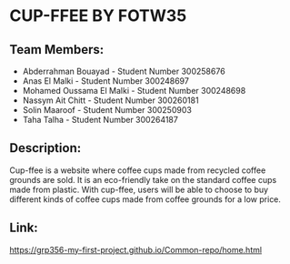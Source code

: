 # CUP-FFEE BY FOTW35

## Team Members:
- Abderrahman Bouayad - Student Number 300258676
- Anas El Malki - Student Number 300248697
- Mohamed Oussama El Malki - Student Number 300248698
- Nassym Ait Chitt - Student Number 300260181
- Solin Maaroof - Student Number 300250903
- Taha Talha - Student Number 300264187

## Description: 
Cup-ffee is a website where coffee cups made from recycled coffee grounds are sold. It is an eco-friendly take on the standard coffee cups made from plastic. With cup-ffee, users will be able to choose to buy different kinds of coffee cups made from coffee grounds for a low price.

## Link:
https://grp356-my-first-project.github.io/Common-repo/home.html
